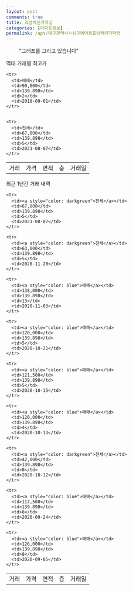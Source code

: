 ```yaml
---
layout: post
comments: true
title: 효성백년가약궁
categories: [아파트정보]
permalink: /apt/대구광역시수성구범어동효성백년가약궁
---
```


<script type="text/javascript">
  google.charts.load('current', {'packages':['line', 'corechart']});
  google.charts.setOnLoadCallback(drawChart);

  function drawChart() {
    var data = new google.visualization.DataTable();
    data.addColumn('date', '거래일');
    data.addColumn('number', "매매");
    data.addColumn('number', "전세");
    data.addColumn('number', "전매");

    data.addRows([[new Date(Date.parse("2021-08-07")), null, 67000, null], [new Date(Date.parse("2020-11-20")), null, 63000, null], [new Date(Date.parse("2020-11-03")), 138000, null, null], [new Date(Date.parse("2020-10-21")), 120000, null, null], [new Date(Date.parse("2020-10-15")), 121500, null, null], [new Date(Date.parse("2020-10-13")), 120000, null, null], [new Date(Date.parse("2020-10-12")), null, 42000, null], [new Date(Date.parse("2020-09-24")), 117500, null, null], [new Date(Date.parse("2020-09-05")), 126000, null, null]]);

    var options = {
      lineWidth: 0,
      pointsVisible: true,    
      title: '최근 1년간 유형별 실거래가 분포',
      legend: { position: 'bottom' }
    };

    var formatter = new google.visualization.NumberFormat({pattern:'###,###'} );
    formatter.format(data, 1);
    formatter.format(data, 2);
    
    setTimeout(function() {
        var chart = new google.visualization.LineChart(document.getElementById('columnchart_material'));
        chart.draw(data, (options));
        document.getElementById('loading').style.display = 'none';
    }, 1000);


  }
</script>


<div id="loading" style="z-index:20; display: block; margin-left: 35px">"그래프를 그리고 있습니다"</div>
<div id="columnchart_material" style="width: 95%; margin-left: -35px; display: block"></div>

역대 거래별 최고가
<table class="sortable">
    <tr>
      <td>거래</td>
      <td>가격</td>
      <td>면적</td>
      <td>층</td>
      <td>거래일</td>
    </tr>
    
    <tr>
      <td>매매</td>
      <td>90,000</td>
      <td>139.898</td>
      <td>2</td>
      <td>2018-09-01</td>
    </tr>
        
    
    <tr>
      <td>전세</td>
      <td>67,000</td>
      <td>139.898</td>
      <td>5</td>
      <td>2021-08-07</td>
    </tr>
        
    
</table>

최근 1년간 거래 내역

<font size='small'>
<table class="sortable">
    <tr>
      <td>거래</td>
      <td>가격</td>
      <td>면적</td>
      <td>층</td>
      <td>거래일</td>
    </tr>

    <tr>
      <td><a style="color: darkgreen">전세</a></td>
      <td>67,000</td>
      <td>139.898</td>
      <td>5</td>
      <td>2021-08-07</td>
    </tr>
      
    <tr>
      <td><a style="color: darkgreen">전세</a></td>
      <td>63,000</td>
      <td>139.898</td>
      <td>5</td>
      <td>2020-11-20</td>
    </tr>
      
    <tr>
      <td><a style="color: blue">매매</a></td>
      <td>138,000</td>
      <td>139.898</td>
      <td>13</td>
      <td>2020-11-03</td>
    </tr>
      
    <tr>
      <td><a style="color: blue">매매</a></td>
      <td>120,000</td>
      <td>139.898</td>
      <td>5</td>
      <td>2020-10-21</td>
    </tr>
      
    <tr>
      <td><a style="color: blue">매매</a></td>
      <td>121,500</td>
      <td>139.898</td>
      <td>5</td>
      <td>2020-10-15</td>
    </tr>
      
    <tr>
      <td><a style="color: blue">매매</a></td>
      <td>120,000</td>
      <td>139.898</td>
      <td>4</td>
      <td>2020-10-13</td>
    </tr>
      
    <tr>
      <td><a style="color: darkgreen">전세</a></td>
      <td>42,000</td>
      <td>139.898</td>
      <td>8</td>
      <td>2020-10-12</td>
    </tr>
      
    <tr>
      <td><a style="color: blue">매매</a></td>
      <td>117,500</td>
      <td>139.898</td>
      <td>8</td>
      <td>2020-09-24</td>
    </tr>
      
    <tr>
      <td><a style="color: blue">매매</a></td>
      <td>126,000</td>
      <td>139.898</td>
      <td>8</td>
      <td>2020-09-05</td>
    </tr>
      
</table>
</font>

